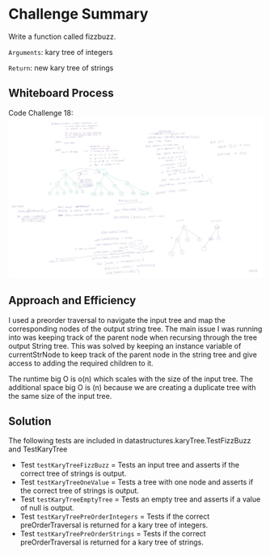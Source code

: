 # Challenge Summary
Write a function called fizzbuzz.

`Arguments`: kary tree of integers

`Return`: new kary tree of strings

## Whiteboard Process
Code Challenge 18: ![Code Challenge 18 Diagram](../lib/images/Java_CodeChallenge18.jpg)

## Approach and Efficiency 

I used a preorder traversal to navigate the input tree and map the corresponding nodes of the output string tree. The main issue 
I was running into was keeping track of the parent node when recursing through the tree output String tree. This was solved by keeping an instance
variable of currentStrNode to keep track of the parent node in the string tree and give access to adding the required children to it. 

The runtime big O is o(n) which scales with the size of the input tree. 
The additional space big O is (n) because we are creating a duplicate tree with the same size of the input tree. 


## Solution

The following tests are included in datastructures.karyTree.TestFizzBuzz and TestKaryTree

- Test `testKaryTreeFizzBuzz` = Tests an input tree and asserts if the correct tree of strings is output.
- Test `testKaryTreeOneValue` = Tests a tree with one node and asserts if the correct tree of strings is output.
- Test `testKaryTreeEmptyTree` = Tests an empty tree and asserts if a value of null is output. 
- Test `testKaryTreePreOrderIntegers` = Tests if the correct preOrderTraversal is returned for a kary tree of integers.
- Test `testKaryTreePreOrderStrings` = Tests if the correct preOrderTraversal is returned for a kary tree of strings.


